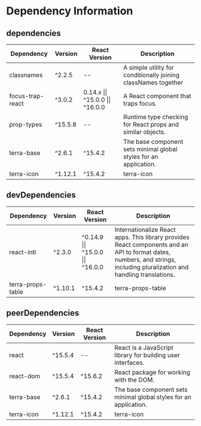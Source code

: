 # Dependency Information

## dependencies
| Dependency | Version | React Version | Description |
|-|-|-|-|
| classnames | ^2.2.5 | -- | A simple utility for conditionally joining classNames together |
| focus-trap-react | ^3.0.2 | 0.14.x \|\| ^15.0.0 \|\| ^16.0.0 | A React component that traps focus. |
| prop-types | ^15.5.8 | -- | Runtime type checking for React props and similar objects. |
| terra-base | ^2.6.1 | ^15.4.2 | The base component sets minimal global styles for an application. |
| terra-icon | ^1.12.1 | ^15.4.2 | terra-icon |

## devDependencies
| Dependency | Version | React Version | Description |
|-|-|-|-|
| react-intl | ^2.3.0 | ^0.14.9 \|\| ^15.0.0 \|\| ^16.0.0 | Internationalize React apps. This library provides React components and an API to format dates, numbers, and strings, including pluralization and handling translations. |
| terra-props-table | ^1.10.1 | ^15.4.2 | terra-props-table |

## peerDependencies
| Dependency | Version | React Version | Description |
|-|-|-|-|
| react | ^15.5.4 | -- | React is a JavaScript library for building user interfaces. |
| react-dom | ^15.5.4 | ^15.6.2 | React package for working with the DOM. |
| terra-base | ^2.6.1 | ^15.4.2 | The base component sets minimal global styles for an application. |
| terra-icon | ^1.12.1 | ^15.4.2 | terra-icon |
